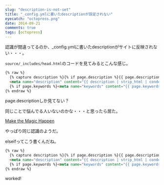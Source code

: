 ```yaml
---
slug: "description-is-not-set"
title: "_config.ymlに書いたdescriptionが設定されない"
eyecatch: "octopress.png"
date: 2014-09-21
comments: true
tags: [octopress]
---
```

認識が間違ってるのか、_config.ymlに書いたdescriptionがサイトに反映されない・・・。

`source/_includes/head.html`のコードを見てみるとこんな感じ。

``` html
{% raw %}
  {% capture description %}{% if page.description %}{{ page.description }}{% else %}{{ content | raw_content }}{% endif %}{% endcapture %}
  <meta name="description" content="{{ description | strip_html | condense_spaces | truncate:150 }}">
  {% if page.keywords %}<meta name="keywords" content="{{ page.keywords }}">{% endif %}
{% endraw %}
```

page.descriptionしか見てない？

同じことで悩んでる人いないのかな・・・と思ったら居た。

[Make the Magic Happen](http://sweetme.at/2013/08/06/how-to-set-your-octopress-description-and-keyword-meta-tags/)

やっぱり同じ認識のようだ。

elseifってこう書くんだね。

``` html
{% raw %}
  {% capture description %}{% if page.description %}{{ page.description }}{% elsif site.description %}{{ site.description }}{% else %}{{ content | raw_content }}{% endif %}{% endcapture %}
  <meta name="description" content="{{ description | strip_html | condense_spaces | truncate:150 }}">
  {% if page.keywords %}<meta name="keywords" content="{{ page.keywords }}">{% endif %}
{% endraw %}
```

worked!

